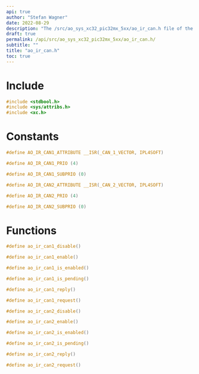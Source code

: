 ```yaml
---
api: true
author: "Stefan Wagner"
date: 2022-08-29
description: "The /src/ao_sys_xc32_pic32mx_5xx/ao_ir_can.h file of the ao real-time operating system."
draft: true
permalink: /api/src/ao_sys_xc32_pic32mx_5xx/ao_ir_can.h/
subtitle: ""
title: "ao_ir_can.h"
toc: true
---
```


# Include

```c
#include <stdbool.h>
#include <sys/attribs.h>
#include <xc.h>
```

# Constants

```c
#define AO_IR_CAN1_ATTRIBUTE __ISR(_CAN_1_VECTOR, IPL4SOFT)
```

```c
#define AO_IR_CAN1_PRIO (4)
```

```c
#define AO_IR_CAN1_SUBPRIO (0)
```

```c
#define AO_IR_CAN2_ATTRIBUTE __ISR(_CAN_2_VECTOR, IPL4SOFT)
```

```c
#define AO_IR_CAN2_PRIO (4)
```

```c
#define AO_IR_CAN2_SUBPRIO (0)
```

# Functions

```c
#define ao_ir_can1_disable()
```

```c
#define ao_ir_can1_enable()
```

```c
#define ao_ir_can1_is_enabled()
```

```c
#define ao_ir_can1_is_pending()
```

```c
#define ao_ir_can1_reply()
```

```c
#define ao_ir_can1_request()
```

```c
#define ao_ir_can2_disable()
```

```c
#define ao_ir_can2_enable()
```

```c
#define ao_ir_can2_is_enabled()
```

```c
#define ao_ir_can2_is_pending()
```

```c
#define ao_ir_can2_reply()
```

```c
#define ao_ir_can2_request()
```

